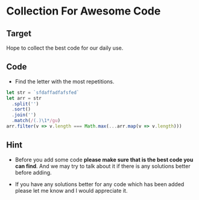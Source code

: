 # Collection For Awesome Code

## Target

Hope to collect the best code for our daily use.

## Code

- Find the letter with the most repetitions.

```js
let str = `sfdaffadfafsfed`
let arr = str
  .split('')
  .sort()
  .join('')
  .match(/(.)\1*/gu)
arr.filter(v => v.length === Math.max(...arr.map(v => v.length)))
```

## Hint

- Before you add some code **please make sure that is the best code you can find**. And we may try to talk about it if there is any solutions better before adding.

- If you have any solutions better for any code which has been added please let me know and I would appreciate it.
